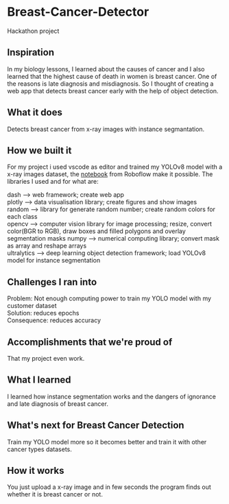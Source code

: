 # Breast-Cancer-Detector
Hackathon project

## Inspiration
In my biology lessons, I learned about the causes of cancer and I also learned that the highest cause of death in women is breast cancer. One of the reasons is late diagnosis and misdiagnosis. So I thought of creating a web app that detects breast cancer early with the help of object detection.

## What it does
Detects breast cancer from x-ray images with instance segmantation.

## How we built it
For my project i used vscode as editor and trained my YOLOv8 model with a x-ray images dataset, the [notebook](https://colab.research.google.com/github/roboflow-ai/notebooks/blob/main/notebooks/train-yolov8-instance-segmentation-on-custom-dataset.ipynb#scrollTo=D2YkphuiaE7_) from Roboflow make it possible. The libraries I used and for what are:  

dash --> web framework; create web app  
plotly --> data visualisation library; create figures and show images  
random --> library for generate random number; create random colors for each class  
opencv --> computer vision library for image processing; resize, convert color(BGR to RGB), draw boxes and filled polygons and overlay segmentation masks
numpy --> numerical computing library; convert mask as array and reshape arrays  
ultralytics --> deep learning object detection framework; load YOLOv8 model for instance segmentation



## Challenges I ran into
Problem: Not enough computing power to train my YOLO model with my customer dataset  
Solution: reduces epochs  
Consequence: reduces accuracy  

## Accomplishments that we're proud of
That my project even work.

## What I learned
I learned how instance segmentation works and the dangers of ignorance and late diagnosis of breast cancer.

## What's next for Breast Cancer Detection
Train my YOLO model more so it becomes better and train it with other cancer types datasets.

## How it works
You just upload a x-ray image and in few seconds the program finds out whether it is breast cancer or not.

